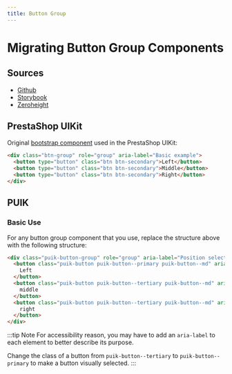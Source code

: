 ```yaml
---
title: Button Group
---
```


# Migrating Button Group Components

## Sources

- [Github](https://github.com/PrestaShopCorp/puik/tree/main/packages/components/button-group)
- [Storybook](https://uikit.prestashop.com/?path=/story/components-buttongroup--default)
- [Zeroheight](https://zeroheight.com/47c0ab1be/p/56aa20-button-group)

## PrestaShop UIKit

Original [bootstrap component](https://getbootstrap.com/docs/4.0/components/button-group/) used in the PrestaShop UIKit: 

```html
<div class="btn-group" role="group" aria-label="Basic example">
  <button type="button" class="btn btn-secondary">Left</button>
  <button type="button" class="btn btn-secondary">Middle</button>
  <button type="button" class="btn btn-secondary">Right</button>
</div>
```

## PUIK

### Basic Use

For any button group component that you use, replace the structure above with the following structure:

```html
<div class="puik-button-group" role="group" aria-label="Position selection">
  <button class="puik-button puik-button--primary puik-button--md" aria-label="Select left">
    Left
  </button>
  <button class="puik-button puik-button--tertiary puik-button--md" aria-label="Select middle">
    middle
  </button>
  <button class="puik-button puik-button--tertiary puik-button--md" aria-label="Select right">
    right
  </button>
</div>
```

:::tip Note
  For accessibility reason, you may have to add an `aria-label` to each element to better describe its purpose.

  Change the class of a button from `puik-button--tertiary` to `puik-button--primary` to make a button visually selected.
:::
